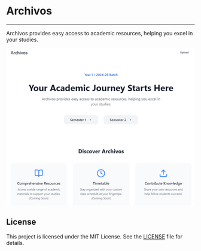 # Archivos

---

Archivos provides easy access to academic resources, helping you excel in your studies.

![Image](/image.png)

## License

This project is licensed under the MIT License. See the [LICENSE](LICENSE) file for details.
